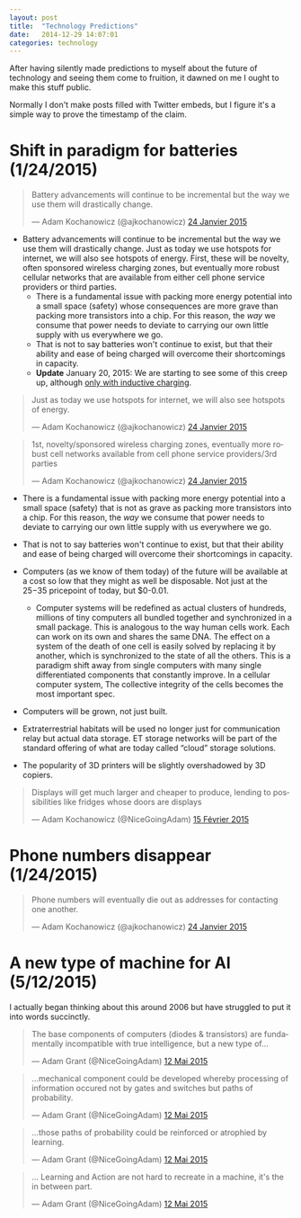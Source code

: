 ```yaml
---
layout: post
title:  "Technology Predictions"
date:   2014-12-29 14:07:01
categories: technology
---
```


After having silently made predictions to myself about the future of technology and seeing them come to fruition, it dawned
on me I ought to make this stuff public.

Normally I don't make posts filled with Twitter embeds, but I figure it's a simple way to prove the timestamp of the claim.

# Shift in paradigm for batteries (1/24/2015)

<blockquote class="twitter-tweet" lang="fr"><p>Battery advancements will continue to be incremental but the way we use them will drastically change.</p>&mdash; Adam Kochanowicz (@ajkochanowicz) <a href="https://twitter.com/ajkochanowicz/status/559018043985395712">24 Janvier 2015</a></blockquote>

- Battery advancements will continue to be incremental but the way we use them will drastically change. Just as today we use hotspots for internet, we will also see hotspots of energy. First, these will be novelty, often sponsored wireless charging zones, but eventually more robust cellular networks that are available from either cell phone service providers or third parties. 
  - There is a fundamental issue with packing more energy potential into a small space (safety) whose consequences are more grave than packing more transistors into a chip. For this reason, the *way* we consume that power needs to deviate to carrying our own little supply with us everywhere we go.
  - That is not to say batteries won't continue to exist, but that their ability and ease of being charged will overcome their shortcomings in capacity.
  - **Update** January 20, 2015: We are starting to see some of this creep up, although [only with inductive charging](http://thenextweb.com/uk/2015/01/20/starbucks-starts-wireless-charging-pilot-uk/).

<blockquote class="twitter-tweet" lang="fr"><p>Just as today we use hotspots for internet, we will also see hotspots of energy.</p>&mdash; Adam Kochanowicz (@ajkochanowicz) <a href="https://twitter.com/ajkochanowicz/status/559018245534265345">24 Janvier 2015</a></blockquote>
<blockquote class="twitter-tweet" lang="fr"><p>1st, novelty/sponsored wireless charging zones, eventually more robust cell networks available from cell phone service providers/3rd parties</p>&mdash; Adam Kochanowicz (@ajkochanowicz) <a href="https://twitter.com/ajkochanowicz/status/559018628826562560">24 Janvier 2015</a></blockquote>

- There is a fundamental issue with packing more energy potential into a small space (safety) that is not as grave as packing more transistors into a chip. For this reason, the *way* we consume that power needs to deviate to carrying our own little supply with us everywhere we go.
- That is not to say batteries won't continue to exist, but that their ability and ease of being charged will overcome their shortcomings in capacity.

- Computers (as we know of them today) of the future will be available at a cost so low that they might as well be disposable. Not just at the $25-$35 pricepoint of today, but $0-0.01.
  - Computer systems will be redefined as actual clusters of hundreds, millions of tiny computers all bundled together and synchronized in a small package. This is analogous to the way human cells work. Each can work on its own and shares the same DNA. The effect on a system of the death of one cell is easily solved by replacing it by another, which is synchronized to the state of all the others. This is a paradigm shift away from single computers with many single differentiated components that constantly improve. In a cellular computer system, The collective integrity of the cells becomes the most important spec.
- Computers will be grown, not just built.
- Extraterrestrial habitats will be used no longer just for communication relay but actual data storage. ET storage networks will be part of the standard offering of what are today called “cloud” storage solutions.
- The popularity of 3D printers will be slightly overshadowed by 3D copiers.

<blockquote class="twitter-tweet" lang="fr"><p>Displays will get much larger and cheaper to produce, lending to possibilities like fridges whose doors are displays</p>&mdash; Adam Kochanowicz (@NiceGoingAdam) <a href="https://twitter.com/NiceGoingAdam/status/567044410370969600">15 Février 2015</a></blockquote>

# Phone numbers disappear (1/24/2015)

<blockquote class="twitter-tweet" lang="fr"><p>Phone numbers will eventually die out as addresses for contacting one another.</p>&mdash; Adam Kochanowicz (@ajkochanowicz) <a href="https://twitter.com/ajkochanowicz/status/559017523757481984">24 Janvier 2015</a></blockquote>

# A new type of machine for AI (5/12/2015)

I actually began thinking about this around 2006 but have struggled to put it
into words succinctly.

<blockquote class="twitter-tweet" lang="fr"><p lang="en" dir="ltr">The base components of computers (diodes &amp; transistors) are fundamentally incompatible with true intelligence, but a new type of…</p>&mdash; Adam Grant (@NiceGoingAdam) <a href="https://twitter.com/NiceGoingAdam/status/598209298909507584">12 Mai 2015</a></blockquote>
<blockquote class="twitter-tweet" lang="fr"><p lang="en" dir="ltr">…mechanical component could be developed whereby processing of information occured not by gates and switches but paths of probability.</p>&mdash; Adam Grant (@NiceGoingAdam) <a href="https://twitter.com/NiceGoingAdam/status/598210393106980864">12 Mai 2015</a></blockquote>
<blockquote class="twitter-tweet" lang="fr"><p lang="en" dir="ltr">...those paths of probability could be reinforced or atrophied by learning.</p>&mdash; Adam Grant (@NiceGoingAdam) <a href="https://twitter.com/NiceGoingAdam/status/598212937526968320">12 Mai 2015</a></blockquote>
<blockquote class="twitter-tweet" lang="fr"><p lang="en" dir="ltr">... Learning and Action are not hard to recreate in a machine, it&#39;s the in between part.</p>&mdash; Adam Grant (@NiceGoingAdam) <a href="https://twitter.com/NiceGoingAdam/status/598212965909831680">12 Mai 2015</a></blockquote>

<script async src="//platform.twitter.com/widgets.js" charset="utf-8"></script>
